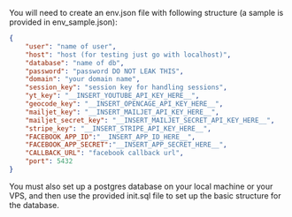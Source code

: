 You will need to create an env.json file with following structure (a sample is provided in env_sample.json):
```json
{
	"user": "name of user",
	"host": "host (for testing just go with localhost)",
	"database": "name of db",
	"password": "password DO NOT LEAK THIS",
	"domain": "your domain name",
	"session_key": "session key for handling sessions",
	"yt_key": "__INSERT_YOUTUBE_API_KEY_HERE__",
    "geocode_key": "__INSERT_OPENCAGE_API_KEY_HERE__",
    "mailjet_key": "__INSERT_MAILJET_API_KEY_HERE__",
    "mailjet_secret_key": "__INSERT_MAILJET_SECRET_API_KEY_HERE__",
    "stripe_key": "__INSERT_STRIPE_API_KEY_HERE__",
	"FACEBOOK_APP_ID":"__INSERT_APP_ID_HERE__",
    "FACEBOOK_APP_SECRET":"__INSERT_APP_SECRET_HERE__",
    "CALLBACK_URL": "facebook callback url",
	"port": 5432
}
```
You must also set up a postgres database on your local machine or your VPS, and then use the provided init.sql file to set up the basic structure for the database.
